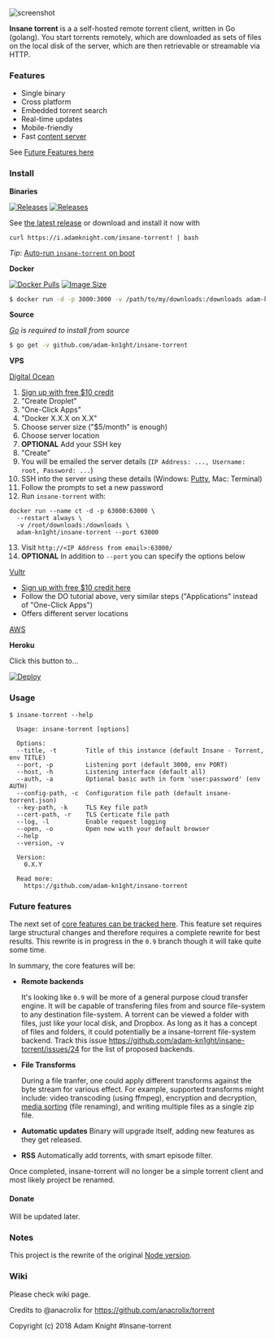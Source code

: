 <img src="https://user-images.githubusercontent.com/15851231/41191283-8f4e751e-6c06-11e8-85e3-1ffed5a6fd44.png" alt="screenshot"/>

**Insane torrent** is a a self-hosted remote torrent client, written in Go (golang). You start torrents remotely, which are downloaded as sets of files on the local disk of the server, which are then retrievable or streamable via HTTP.

### Features

* Single binary
* Cross platform
* Embedded torrent search
* Real-time updates
* Mobile-friendly
* Fast [content server](http://golang.org/pkg/net/http/#ServeContent)

See [Future Features here](#future-features)

### Install

**Binaries**

[![Releases](https://img.shields.io/github/release/adam-kn1ght/insane-torrent.svg)](https://github.com/adam-kn1ght/insane-torrent/releases) [![Releases](https://img.shields.io/github/downloads/adam-kn1ght/insane-torrent/total.svg)](https://github.com/adam-kn1ght/insane-torrent/releases)

See [the latest release](https://github.com/adam-kn1ght/insane-torrent/releases/latest) or download and install it now with

```
curl https://i.adamknight.com/insane-torrent! | bash
```

*Tip*: [Auto-run `insane-torrent` on boot](https://github.com/adam-kn1ght/insane-torrent/wiki/Auto-Run-on-Reboot)

**Docker**

[![Docker Pulls](https://img.shields.io/docker/pulls/adam-kn1ght/insane-torrent.svg)][dockerhub] [![Image Size](https://images.microbadger.com/badges/image/adam-kn1ght/insane-torrent.svg)][dockerhub]

[dockerhub]: https://hub.docker.com/r/adam-kn1ght/insane-torrent/

``` sh
$ docker run -d -p 3000:3000 -v /path/to/my/downloads:/downloads adam-kn1ght/insane-torrent
```

**Source**

*[Go](https://golang.org/dl/) is required to install from source*

``` sh
$ go get -v github.com/adam-kn1ght/insane-torrent
```

**VPS**

[Digital Ocean](https://m.do.co/c/011fa87fde07)

  1. [Sign up with free $10 credit](https://m.do.co/c/011fa87fde07)
  2. "Create Droplet"
  3. "One-Click Apps"
  4. "Docker X.X.X on X.X"
  5. Choose server size ("$5/month" is enough)
  6. Choose server location
  7. **OPTIONAL** Add your SSH key
  8. "Create"
  9. You will be emailed the server details (`IP Address: ..., Username: root, Password: ...`)
  10. SSH into the server using these details (Windows: [Putty](https://the.earth.li/~sgtatham/putty/latest/x86/putty.exe), Mac: Terminal)
  11. Follow the prompts to set a new password
  12. Run `insane-torrent` with:

    docker run --name ct -d -p 63000:63000 \
      --restart always \
      -v /root/downloads:/downloads \
      adam-kn1ght/insane-torrent --port 63000

  13. Visit `http://<IP Address from email>:63000/`
  14. **OPTIONAL** In addition to `--port` you can specify the options below

[Vultr](http://www.vultr.com/?ref=6947403-3B)

* [Sign up with free $10 credit here](http://www.vultr.com/?ref=6947403-3B)
* Follow the DO tutorial above, very similar steps ("Applications" instead of "One-Click Apps")
* Offers different server locations

[AWS](https://aws.amazon.com)

**Heroku**

<p>Click this button to...</p>
<p>
<a href="https://heroku.com/deploy" rel="nofollow"><img src="https://camo.githubusercontent.com/c0824806f5221ebb7d25e559568582dd39dd1170/68747470733a2f2f7777772e6865726f6b7563646e2e636f6d2f6465706c6f792f627574746f6e2e706e67" alt="Deploy" data-canonical-src="https://www.herokucdn.com/deploy/button.png" style="max-width:100%;"></a>
</p>

### Usage

```
$ insane-torrent --help

  Usage: insane-torrent [options]

  Options:
  --title, -t        Title of this instance (default Insane - Torrent, env TITLE)
  --port, -p         Listening port (default 3000, env PORT)
  --host, -h         Listening interface (default all)
  --auth, -a         Optional basic auth in form 'user:password' (env AUTH)
  --config-path, -c  Configuration file path (default insane-torrent.json)
  --key-path, -k     TLS Key file path
  --cert-path, -r    TLS Certicate file path
  --log, -l          Enable request logging
  --open, -o         Open now with your default browser
  --help
  --version, -v

  Version:
    0.X.Y

  Read more:
    https://github.com/adam-kn1ght/insane-torrent

```

### Future features

The next set of [core features can be tracked here](https://github.com/adam-kn1ght/insane-torrent/issues?q=is%3Aopen+is%3Aissue+label%3Acore-feature). This feature set requires large structural changes and therefore requires a complete rewrite for best results. This rewrite is in progress in the `0.9` branch though it will take quite some time.

In summary, the core features will be:

* **Remote backends**

  It's looking like `0.9` will be more of a general purpose cloud transfer engine. It will be capable of transfering files from and source file-system to any destination file-system. A torrent can be viewed a folder with files, just like your local disk, and Dropbox. As long as it has a concept of files and folders, it could potentially be a insane-torrent file-system backend. Track this issue https://github.com/adam-kn1ght/insane-torrent/issues/24 for the list of proposed backends.

* **File Transforms**

  During a file tranfer, one could apply different transforms against the byte stream for various effect. For example, supported transforms might include: video transcoding (using ffmpeg), encryption and decryption, [media sorting](https://github.com/adam-kn1ght/insane-torrent/issues/4) (file renaming), and writing multiple files as a single zip file.

* **Automatic updates** Binary will upgrade itself, adding new features as they get released.

* **RSS** Automatically add torrents, with smart episode filter.

Once completed, insane-torrent will no longer be a simple torrent client and most likely project be renamed.

#### Donate

Will be updated later.
<!--
If you'd like to buy me a coffee or more, you can donate via [PayPal](https://www.paypal.com/cgi-bin/webscr?cmd=_xclick&business=dev%40jpillora%2ecom&lc=AU&item_name=Open%20Source%20Donation&button_subtype=services&currency_code=USD&bn=PP%2dBuyNowBF%3abtn_buynowCC_LG%2egif%3aNonHosted) or BitCoin `1AxEWoz121JSC3rV8e9MkaN9GAc5Jxvs4`.

-->

### Notes

This project is the rewrite of the original [Node version](https://github.com/jpillora/node-torrent-cloud).

### Wiki

Please check wiki page.

<!--
![overview](https://docs.google.com/drawings/d/1ekyeGiehwQRyi6YfFA4_tQaaEpUaS8qihwJ-s3FT_VU/pub?w=606&h=305)
-->

Credits to @anacrolix for https://github.com/anacrolix/torrent

Copyright (c) 2018 Adam Knight #Insane-torrent
